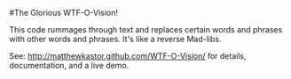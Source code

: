 #The Glorious WTF-O-Vision!

This code rummages through text and replaces certain words and phrases with other words and phrases. It's like a reverse Mad-libs.

See: http://matthewkastor.github.com/WTF-O-Vision/ for details, documentation, and a live demo.
